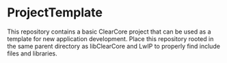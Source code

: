 # ProjectTemplate

This repository contains a basic ClearCore project that can be used as a template for new application development.
Place this repository rooted in the same parent directory as libClearCore and LwIP to properly find include files and libraries.
